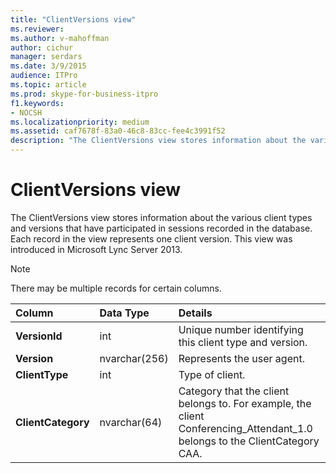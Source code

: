```yaml
---
title: "ClientVersions view"
ms.reviewer: 
ms.author: v-mahoffman
author: cichur
manager: serdars
ms.date: 3/9/2015
audience: ITPro
ms.topic: article
ms.prod: skype-for-business-itpro
f1.keywords:
- NOCSH
ms.localizationpriority: medium
ms.assetid: caf7678f-83a0-46c8-83cc-fee4c3991f52
description: "The ClientVersions view stores information about the various client types and versions that have participated in sessions recorded in the database. Each record in the view represents one client version. This view was introduced in Microsoft Lync Server 2013."
---
```


# ClientVersions view
 
The ClientVersions view stores information about the various client types and versions that have participated in sessions recorded in the database. Each record in the view represents one client version. This view was introduced in Microsoft Lync Server 2013.
  
> [!NOTE]
> There may be multiple records for certain columns. 
  
|**Column**|**Data Type**|**Details**|
|:-----|:-----|:-----|
|**VersionId** <br/> |int  <br/> |Unique number identifying this client type and version.  <br/> |
|**Version** <br/> |nvarchar(256)  <br/> |Represents the user agent.  <br/> |
|**ClientType** <br/> |int  <br/> |Type of client.  <br/> |
|**ClientCategory** <br/> |nvarchar(64)  <br/> |Category that the client belongs to. For example, the client Conferencing_Attendant_1.0 belongs to the ClientCategory CAA.  <br/> |
   

